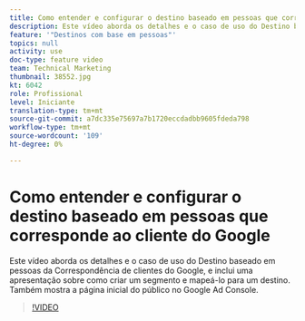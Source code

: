 ```yaml
---
title: Como entender e configurar o destino baseado em pessoas que corresponde ao cliente do Google
description: Este vídeo aborda os detalhes e o caso de uso do Destino baseado em pessoas da Correspondência de clientes do Google, e inclui uma apresentação sobre como criar um segmento e mapeá-lo para um destino. Também mostra a página inicial do público no Google Ad Console.
feature: '"Destinos com base em pessoas"'
topics: null
activity: use
doc-type: feature video
team: Technical Marketing
thumbnail: 38552.jpg
kt: 6042
role: Profissional
level: Iniciante
translation-type: tm+mt
source-git-commit: a7dc335e75697a7b1720eccdadbb9605fdeda798
workflow-type: tm+mt
source-wordcount: '109'
ht-degree: 0%

---
```



# Como entender e configurar o destino baseado em pessoas que corresponde ao cliente do Google

Este vídeo aborda os detalhes e o caso de uso do Destino baseado em pessoas da Correspondência de clientes do Google, e inclui uma apresentação sobre como criar um segmento e mapeá-lo para um destino. Também mostra a página inicial do público no Google Ad Console.

>[!VIDEO](https://video.tv.adobe.com/v/38552/?quality=12&learn=on)
